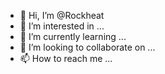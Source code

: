 - 👋 Hi, I’m @Rockheat
- 👀 I’m interested in ...
- 🌱 I’m currently learning ...
- 💞️ I’m looking to collaborate on ...
- 📫 How to reach me ...

<!---
Rockheat/Rockheat is a ✨ special ✨ repository because its `README.md` (this file) appears on your GitHub profile.
You can click the Preview link to take a look at your changes.
--->
